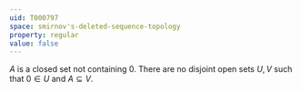 ```yaml
---
uid: T000797
space: smirnov's-deleted-sequence-topology
property: regular
value: false
---
```

$A$ is a closed set not containing $0$. There are no disjoint open sets $U, V$ such that $0 \in U$ and $A \subseteq V$.

